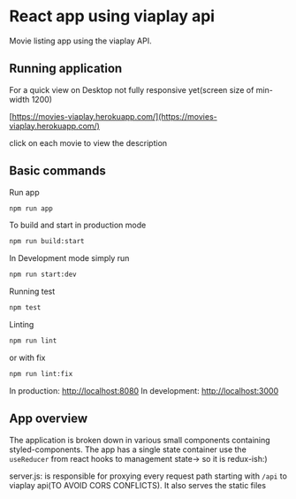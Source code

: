 # React app using viaplay api

Movie listing app using the viaplay API.

## Running application

For a quick view on Desktop not fully responsive yet(screen size  of min-width 1200)

[https://movies-viaplay.herokuapp.com/](https://movies-viaplay.herokuapp.com/)

click on each movie to view the description

## Basic commands

Run app

```bash
npm run app
```

To build and start in production mode

```bash
npm run build:start
```

In Development mode simply run

```bash
npm run start:dev
```

Running test

```bash
npm test
```

Linting

```bash
npm run lint
```

or with fix

```bash
npm run lint:fix
```

In production: [http://localhost:8080](http://localhost:8080)
In development: [http://localhost:3000](http://localhost:3000)

## App overview

The application is broken down in various small components containing styled-components.
The app has a single state container use the `useReducer` from react hooks to management state-> so it is redux-ish:)

server.js: is responsible for proxying every request path starting with `/api` to viaplay api(TO AVOID CORS CONFLICTS). It also serves the static files
